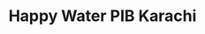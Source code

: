 ---
title: "Happy Water PIB Karachi"
url: /khrchy/happy-water-pib-karachi-v3v3-cr8-pib-colony/
shop: water
---